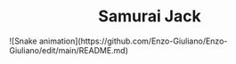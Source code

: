 <h1 align="center"> Samurai Jack </h1>
![Snake animation](https://github.com/Enzo-Giuliano/Enzo-Giuliano/edit/main/README.md)<!--
**Enzo-Giuliano/Enzo-Giuliano** is a ✨ _special_ ✨ repository because its `README.md` (this file) appears on your GitHub profile.

Here are some ideas to get you started:

- 🔭 I’m currently working on ...
- 🌱 I’m currently learning ...
- 👯 I’m looking to collaborate on ...
- 🤔 I’m looking for help with ...
- 💬 Ask me about ...
- 📫 How to reach me: ...
- 😄 Pronouns: ...
- ⚡ Fun fact: ...
-->
